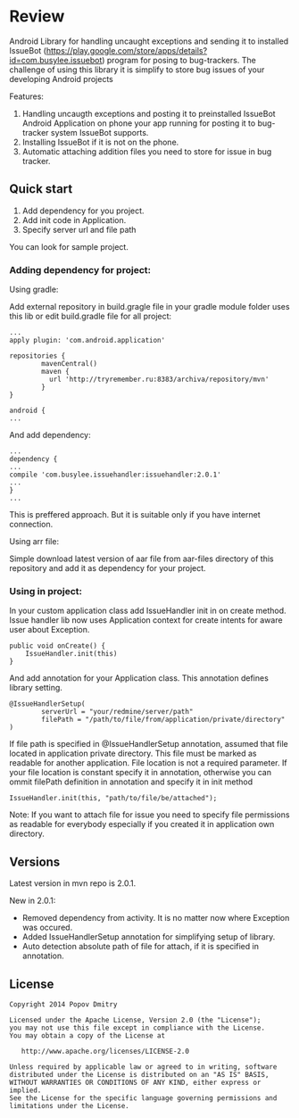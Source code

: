 # Review
Android Library for handling uncaught exceptions and sending it to installed IssueBot (https://play.google.com/store/apps/details?id=com.busylee.issuebot) program for posing to bug-trackers. The challenge of using this library it is simplify to store bug issues of your developing Android projects 

Features:

1. Handling uncaugth exceptions and posting it to preinstalled IssueBot Android Application on phone your app running for posting it to bug-tracker system IssueBot supports.
2. Installing IssueBot if it is not on the phone.
3. Automatic attaching addition files you need to store for issue in bug tracker.

## Quick start

1. Add dependency for you project.
2. Add init code in Application.
3. Specify server url and file path

You can look for sample project.

### Adding dependency for project:

Using gradle:

Add external repository in build.gragle file in your gradle module folder uses this lib or edit build.gradle file for all project:

    ...
    apply plugin: 'com.android.application'
    
    repositories {
            mavenCentral()
            maven {
              url 'http://tryremember.ru:8383/archiva/repository/mvn'
            }
    }
    
    android {
    ...
    

And add dependency:

    ...
    dependency {
    ...
    compile 'com.busylee.issuehandler:issuehandler:2.0.1'
    ...
    }
    ...

This is preffered approach. But it is suitable only if you have internet connection.

Using arr file:

Simple download latest version of aar file from aar-files directory of this repository and add it as dependency for your project.

### Using in project:
In your custom application class add IssueHandler init in on create method. Issue handler lib now uses Application context for create intents for aware user about Exception.

    public void onCreate() {
        IssueHandler.init(this)
    }
    
And add annotation for your Application class. This annotation defines library setting.

    @IssueHandlerSetup(
            serverUrl = "your/redmine/server/path"
            filePath = "/path/to/file/from/application/private/directory"
    )

If file path is specified in @IssueHandlerSetup annotation, assumed that file located in application private directory. This file must be marked as readable for another application.
File location is not a required parameter. If your file location is constant specify it in annotation, otherwise you can ommit filePath definition in annotation and specify it in init method

    IssueHandler.init(this, "path/to/file/be/attached");

Note: If you want to attach file for issue you need to specify file permissions as readable for everybody especially if you created it in application own directory.

## Versions
Latest version in mvn repo is 2.0.1.

New in 2.0.1:
- Removed dependency from activity. It is no matter now where Exception was occured.
- Added IssueHandlerSetup annotation for simplifying setup of library.
- Auto detection absolute path of file for attach, if it is specified in annotation.

## License

    Copyright 2014 Popov Dmitry
    
    Licensed under the Apache License, Version 2.0 (the "License");
    you may not use this file except in compliance with the License.
    You may obtain a copy of the License at
    
       http://www.apache.org/licenses/LICENSE-2.0
    
    Unless required by applicable law or agreed to in writing, software
    distributed under the License is distributed on an "AS IS" BASIS,
    WITHOUT WARRANTIES OR CONDITIONS OF ANY KIND, either express or implied.
    See the License for the specific language governing permissions and
    limitations under the License.
